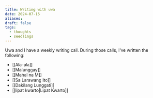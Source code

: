 ```yaml
---
title: Writing with uwa
date: 2024-07-15
aliases: 
draft: false
tags:
  - thoughts
  - seedlings
---
```

Uwa and I have a weekly writing call. During those calls, I've written the following:

- [[Ala-ala]]
- [[Malunggay]]
- [[Mahal na M]]
- [[Sa Larawang Ito]]
- [[Dakilang Lunggati]]
- [[lipat kwarto|Lipat Kwarto]]